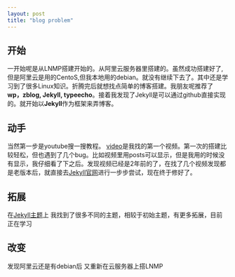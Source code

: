 ```yaml
---
layout: post
title: "blog problem"
---
```

## 开始 ##

一开始呢是从LNMP搭建开始的。从阿里云服务器里搭建的。虽然成功搭建好了,但是阿里云是用的CentoS,但我本地用的debian。就没有继续下去了。其中还是学习到了很多Linux知识。折腾完后就想找点简单的博客搭建。我朋友呢推荐了**wp，zblog, Jekyll, typeecho**。接着我发现了Jekyll是可以通过github直接实现的。就开始以**Jekyll**作为框架来弄博客。


## 动手 ##
当然第一步是youtube搜一搜教程。
[video](https://www.youtube.com/watch?v=SWVjQsvQocA&t=4241s)是我找的第一个视频。第一次的搭建比较轻松，但也遇到了几个bug。比如视频里用posts可以显示，但是我用的时候没有显示，我仔细看了下之后。发现视频已经是2年前的了，在找了几个视频发现都是老版本后，就直接去[Jekyll官网](https://jekyllrb.com/docs/step-by-step/01-setup/)进行一步步尝试，现在终于修好了。



## 拓展 ##
在[Jekyll主题](http://jekyllthemes.org/)上 我找到了很多不同的主题，相较于初始主题，有更多拓展，目前正在学习



## 改变 ##
发现阿里云还是有debian后 又重新在云服务器上搭LNMP
